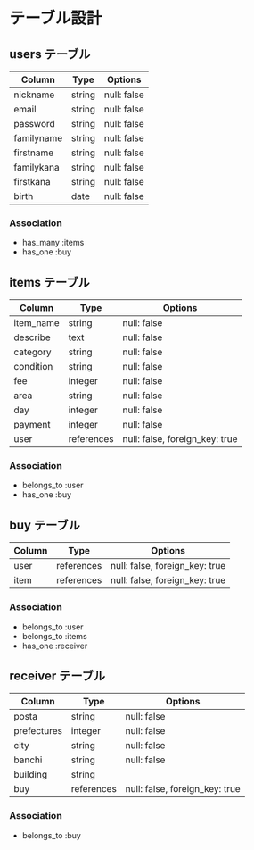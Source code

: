 # テーブル設計

## users テーブル

| Column     | Type   | Options     |
| --------   | ------ | ----------- |
| nickname   | string | null: false |
| email      | string | null: false |
| password   | string | null: false |
| familyname | string | null: false |
| firstname  | string | null: false |
| familykana | string | null: false |
| firstkana  | string | null: false |
| birth      | date   | null: false |

### Association

- has_many :items
- has_one  :buy

## items テーブル

| Column    | Type       | Options                        |
| --------- | ---------  | ------------------------------ |
| item_name | string     | null: false                    |
| describe  | text       | null: false                    |
| category  | string     | null: false                    |
| condition | string     | null: false                    |
| fee       | integer    | null: false                    |
| area      | string     | null: false                    |
| day       | integer    | null: false                    |
| payment   | integer    | null: false                    |
| user      | references | null: false, foreign_key: true | 
<!-- Column:userはマイグレーションファイルと合わせるためにこちらの記述に統一します。_idとintegerでも使えるのですが、エラー回避や分かりやすさ重視であえてこの書き方でOKである旨メンターさん確認も済んでおります -->

### Association

- belongs_to :user
- has_one  :buy

## buy テーブル

| Column  | Type       | Options                        |
| ------- | ---------- | ------------------------------ |
| user    | references | null: false, foreign_key: true |
| item    | references | null: false, foreign_key: true |

### Association

- belongs_to :user
- belongs_to :items
- has_one  :receiver



## receiver テーブル

| Column      | Type       | Options                        |
| ----------- | ---------- | ------------------------------ |
| posta       | string     | null: false                    |
| prefectures | integer    | null: false                    |
| city        | string     | null: false                    |
| banchi      | string     | null: false                    |
| building    | string     |                                |
| buy         | references | null: false, foreign_key: true |

### Association

- belongs_to :buy
